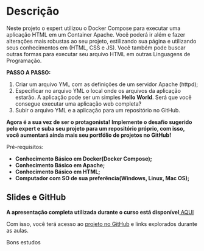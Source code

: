 # **Descrição**

Neste projeto o expert utilizou o Docker Compose para executar uma aplicação HTML em um Container Apache. Você poderá ir além e fazer alterações mais robustas ao seu projeto, estilizando sua página e utilizando seus conhecimentos em (HTML, CSS e JS). Você também pode buscar outras formas para executar seu arquivo HTML em outras Linguagens de Programação.

**PASSO A PASSO:**

1. Criar um arquivo YML com as definições de um servidor Apache (httpd); 
2. Especificar no arquivo YML o local onde os arquivos da aplicação estarão. A aplicação pode ser um simples **Hello World**. Será que você consegue executar uma aplicação web completa? 
3. Subir o arquivo YML e a aplicação para um repositório no GitHub. 

**Agora é a sua vez de ser o protagonista!** **Implemente o desafio sugerido pelo expert e suba seu projeto para um repositório próprio, com isso, você aumentará ainda mais seu portfólio de projetos no GitHub!**

Pré-requisitos:

- **Conhecimento Básico em Docker(Docker Compose);**
- **Conhecimento Básico em Apache;**
- **Conhecimento Básico em HTML;**
- **Computador com SO de sua preferência(Windows, Linux, Mac OS);**

## **Slides e GitHub**

**A apresentação completa utilizada durante o curso está disponível**[ ](https://docs.google.com/presentation/d/1lf5Z39hwxqIa-WGLAxkcuJTpEjO-TfDz/edit?usp=sharing&ouid=105300330738120646134&rtpof=true&sd=true)[AQUI](https://docs.google.com/presentation/d/1SXvfoGdNWGfxI0mJD6wddt9EzWK2fXHfyKSenVpeMHs/edit?usp=sharing)

Com isso, você terá acesso ao [projeto no GitHub](https://github.com/denilsonbonatti/docker-projeto1-dio) e links explorados durante as aulas.

Bons estudos 